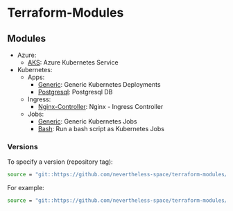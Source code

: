# Terraform-Modules

## Modules

- Azure:
    - [AKS](azure/aks/README.md): Azure Kubernetes Service
- Kubernetes:
    - Apps:
        - [Generic](kubernetes/apps/generic/README.md): Generic Kubernetes Deployments
        - [Postgresql](kubernetes/apps/postgresql/README.md): Postgresql DB
    - Ingress:
        - [Nginx-Controller](kubernetes/ingress/nginx-controller/README.md): Nginx - Ingress Controller
    - Jobs:
        - [Generic](kubernetes/jobs/generic/README.md): Generic Kubernetes Jobs
        - [Bash](kubernetes/jobs/bash/README.md): Run a bash script as Kubernetes Jobs

### Versions

To specify a version (repository tag):
```bash
source = "git::https://github.com/nevertheless-space/terraform-modules//kubernetes/ingress/nginx-controller?ref=<tag>"
```

For example:
```bash
source = "git::https://github.com/nevertheless-space/terraform-modules//kubernetes/ingress/nginx-controller?ref=kubernetes/ingress/nginx-controller-X.XX.XX"
```